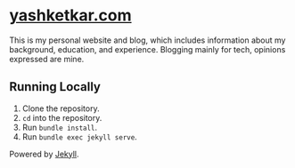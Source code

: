 # [yashketkar.com](https://yashketkar.com)

This is my personal website and blog, which includes information about my background, education, and experience.
Blogging mainly for tech, opinions expressed are mine.

## Running Locally

1. Clone the repository.
2. `cd` into the repository.
3. Run `bundle install`.
4. Run `bundle exec jekyll serve`.

Powered by [Jekyll](http://jekyllrb.com).
